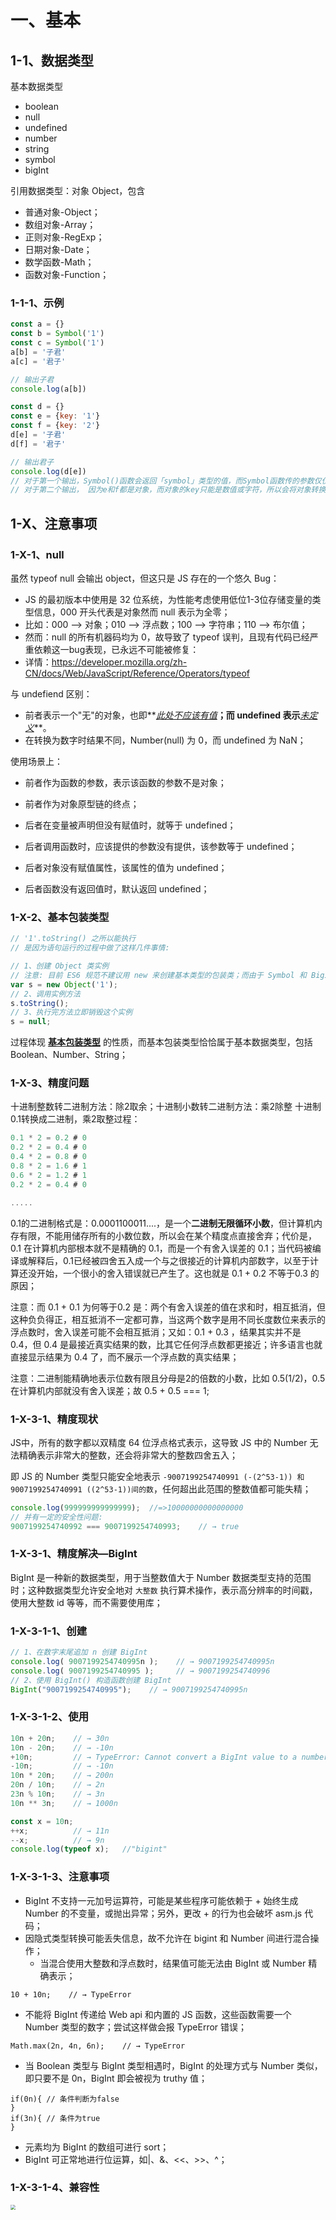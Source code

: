 # 一、基本

## 1-1、数据类型

基本数据类型

- boolean
- null
- undefined
- number
- string
- symbol
- bigInt

引用数据类型：对象 Object，包含

- 普通对象-Object；
- 数组对象-Array；
- 正则对象-RegExp；
- 日期对象-Date；
- 数学函数-Math；
- 函数对象-Function；



### 1-1-1、示例

```js
const a = {}
const b = Symbol('1')
const c = Symbol('1')
a[b] = '子君'
a[c] = '君子'

// 输出子君
console.log(a[b])

const d = {}
const e = {key: '1'}
const f = {key: '2'}
d[e] = '子君'
d[f] = '君子'

// 输出君子
console.log(d[e])
// 对于第一个输出，Symbol()函数会返回「symbol」类型的值，而Symbol函数传的参数仅仅是用于标识的，不会影响值的唯一性
// 对于第二个输出， 因为e和f都是对象，而对象的key只能是数值或字符，所以会将对象转换为字符，对象的toString方法返回的是[object Object], 所有输出的是君子
```





## 1-X、注意事项

### 1-X-1、null

虽然 typeof null 会输出 object，但这只是 JS 存在的一个悠久 Bug：

- JS 的最初版本中使用是 32 位系统，为性能考虑使用低位1-3位存储变量的类型信息，000 开头代表是对象然而 null 表示为全零；
- 比如：000 —> 对象；010 —> 浮点数；100 —> 字符串；110 —> 布尔值；
- 然而：null 的所有机器码均为 0，故导致了 typeof 误判，且现有代码已经严重依赖这一bug表现，已永远不可能被修复：
- 详情：https://developer.mozilla.org/zh-CN/docs/Web/JavaScript/Reference/Operators/typeof

与 undefiend 区别：

- 前者表示一个"无"的对象，也即**<u>*此处不应该有值*</u>**；而 undefined 表示**<u>*未定义*</u>**。
- 在转换为数字时结果不同，Number(null) 为 0，而 undefined 为 NaN；

使用场景上：

- 前者作为函数的参数，表示该函数的参数不是对象；
- 前者作为对象原型链的终点；

- 后者在变量被声明但没有赋值时，就等于 undefined；
- 后者调用函数时，应该提供的参数没有提供，该参数等于 undefined；
- 后者对象没有赋值属性，该属性的值为 undefined；
- 后者函数没有返回值时，默认返回 undefined；



### 1-X-2、基本包装类型

```js
// '1'.toString() 之所以能执行
// 是因为语句运行的过程中做了这样几件事情:

// 1、创建 Object 类实例
// 注意: 目前 ES6 规范不建议用 new 来创建基本类型的包装类；而由于 Symbol 和 BigInt 的出现，对它们调用 new 都会报错
var s = new Object('1');
// 2、调用实例方法
s.toString();
// 3、执行完方法立即销毁这个实例
s = null;
```

过程体现 **<u>基本包装类型</u>** 的性质，而基本包装类型恰恰属于基本数据类型，包括 Boolean、Number、String；



### 1-X-3、精度问题

⼗进制整数转⼆进制⽅法：除2取余；⼗进制⼩数转⼆进制⽅法：乘2除整 ⼗进制0.1转换成⼆进制，乘2取整过程：

```js
0.1 * 2 = 0.2 # 0
0.2 * 2 = 0.4 # 0
0.4 * 2 = 0.8 # 0
0.8 * 2 = 1.6 # 1
0.6 * 2 = 1.2 # 1
0.2 * 2 = 0.4 # 0

.....
```

0.1的二进制格式是：0.0001100011....，是一个**二进制无限循环小数**，但计算机内存有限，不能用储存所有的小数位数，所以会在某个精度点直接舍弃；代价是，0.1 在计算机内部根本就不是精确的 0.1，而是一个有舍入误差的 0.1；当代码被编译或解释后，0.1已经被四舍五入成一个与之很接近的计算机内部数字，以至于计算还没开始，一个很小的舍入错误就已产生了。这也就是 0.1 + 0.2 不等于0.3 的原因；

注意：而 0.1 + 0.1 为何等于0.2 是：两个有舍⼊误差的值在求和时，相互抵消，但这种负负得正，相互抵消不⼀定都可靠，当这两个数字是⽤不同⻓度数位来表示的浮点数时，舍⼊误差可能不会相互抵消；⼜如：0.1 + 0.3 ，结果其实并不是 0.4，但 0.4 是最接近真实结果的数，⽐其它任何浮点数都更接近；许多语⾔也就直接显示结果为 0.4 了，⽽不展示⼀个浮点数的真实结果；

注意：⼆进制能精确地表示位数有限且分⺟是2的倍数的⼩数，⽐如 0.5(1/2)，0.5 在计算机内部就没有舍⼊误差；故 0.5 + 0.5 === 1;



### 1-X-3-1、精度现状

JS中，所有的数字都以双精度 64 位浮点格式表示，这导致 JS 中的 Number 无法精确表示非常大的整数，还会将非常大的整数四舍五入；

即 JS 的 Number 类型只能安全地表示 `-9007199254740991 (-(2^53-1)) 和  9007199254740991 ((2^53-1))间的数`，任何超出此范围的整数值都可能失精；

```js
console.log(999999999999999);  //=>10000000000000000
// 并有一定的安全性问题:
9007199254740992 === 9007199254740993;    // → true
```





### 1-X-3-1、精度解决—BigInt

BigInt 是一种新的数据类型，用于当整数值大于 Number 数据类型支持的范围时；这种数据类型允许安全地对 `大整数`  执行算术操作，表示高分辨率的时间戳，使用大整数 id 等等，而不需要使用库；

### 1-X-3-1-1、创建

```js
// 1、在数字末尾追加 n 创建 BigInt
console.log( 9007199254740995n );    // → 9007199254740995n	
console.log( 9007199254740995 );     // → 9007199254740996
// 2、使用 BigInt() 构造函数创建 BigInt
BigInt("9007199254740995");    // → 9007199254740995n
```

### 1-X-3-1-2、使用

```js
10n + 20n;    // → 30n	
10n - 20n;    // → -10n	
+10n;         // → TypeError: Cannot convert a BigInt value to a number	
-10n;         // → -10n	
10n * 20n;    // → 200n	
20n / 10n;    // → 2n	
23n % 10n;    // → 3n	
10n ** 3n;    // → 1000n	

const x = 10n;	
++x;          // → 11n	
--x;          // → 9n
console.log(typeof x);   //"bigint"
```

### 1-X-3-1-3、注意事项

- BigInt 不支持一元加号运算符，可能是某些程序可能依赖于 + 始终生成 Number 的不变量，或抛出异常；另外，更改 + 的行为也会破坏 asm.js 代码；
- 因隐式类型转换可能丢失信息，故不允许在 bigint 和 Number 间进行混合操作；
  - 当混合使用大整数和浮点数时，结果值可能无法由 BigInt 或 Number 精确表示；

```
10 + 10n;    // → TypeError
```

- 不能将 BigInt 传递给 Web api 和内置的 JS 函数，这些函数需要一个 Number 类型的数字；尝试这样做会报 TypeError 错误；

```
Math.max(2n, 4n, 6n);    // → TypeError
```

- 当 Boolean 类型与 BigInt 类型相遇时，BigInt 的处理方式与 Number 类似，即只要不是 0n，BigInt 即会被视为 truthy 值；

```
if(0n){ // 条件判断为false
}
if(3n){ // 条件为true
}
```

- 元素均为 BigInt 的数组可进行 sort；
- BigInt 可正常地进行位运算，如|、&、<<、>>、^；



### 1-X-3-1-4、兼容性

<img src="https://leibnize-picbed.oss-cn-shenzhen.aliyuncs.com/img/20200919145910.png" style="zoom:50%;" align="" />





